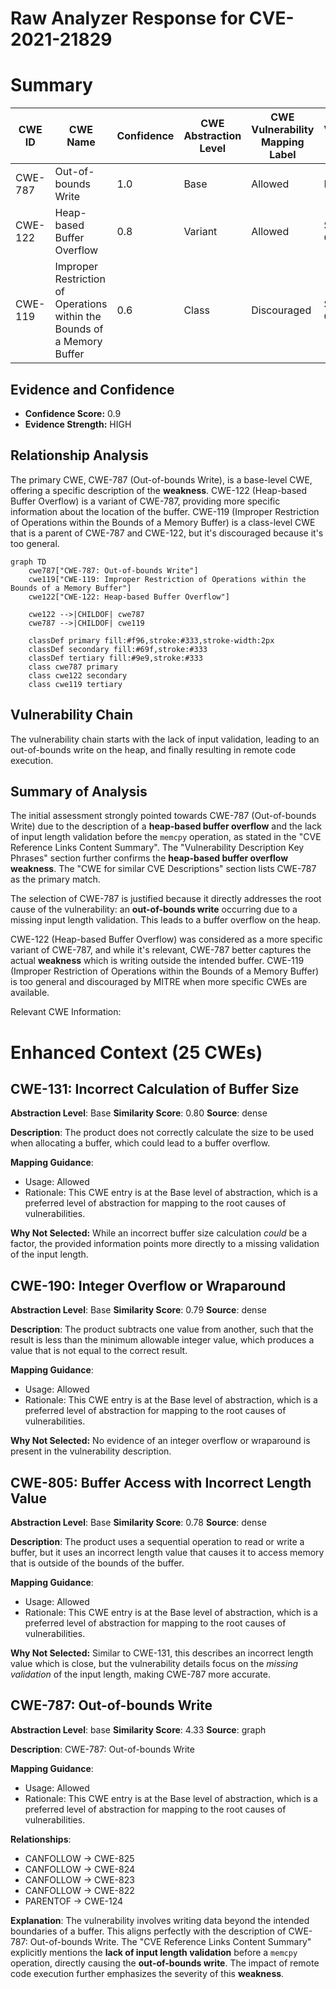 # Raw Analyzer Response for CVE-2021-21829

# Summary
| CWE ID | CWE Name | Confidence | CWE Abstraction Level | CWE Vulnerability Mapping Label | CWE-Vulnerability Mapping Notes |
|---|---|---|---|---|---|
| CWE-787 | Out-of-bounds Write | 1.0 | Base | Allowed | Primary CWE |
| CWE-122 | Heap-based Buffer Overflow | 0.8 | Variant | Allowed | Secondary Candidate |
| CWE-119 | Improper Restriction of Operations within the Bounds of a Memory Buffer | 0.6 | Class | Discouraged | Secondary Candidate |

## Evidence and Confidence

*   **Confidence Score:** 0.9
*   **Evidence Strength:** HIGH

## Relationship Analysis
The primary CWE, CWE-787 (Out-of-bounds Write), is a base-level CWE, offering a specific description of the **weakness**. CWE-122 (Heap-based Buffer Overflow) is a variant of CWE-787, providing more specific information about the location of the buffer. CWE-119 (Improper Restriction of Operations within the Bounds of a Memory Buffer) is a class-level CWE that is a parent of CWE-787 and CWE-122, but it's discouraged because it's too general.

```mermaid
graph TD
    cwe787["CWE-787: Out-of-bounds Write"]
    cwe119["CWE-119: Improper Restriction of Operations within the Bounds of a Memory Buffer"]
    cwe122["CWE-122: Heap-based Buffer Overflow"]
    
    cwe122 -->|CHILDOF| cwe787
    cwe787 -->|CHILDOF| cwe119
    
    classDef primary fill:#f96,stroke:#333,stroke-width:2px
    classDef secondary fill:#69f,stroke:#333
    classDef tertiary fill:#9e9,stroke:#333
    class cwe787 primary
    class cwe122 secondary
    class cwe119 tertiary
```

## Vulnerability Chain
The vulnerability chain starts with the lack of input validation, leading to an out-of-bounds write on the heap, and finally resulting in remote code execution.

## Summary of Analysis
The initial assessment strongly pointed towards CWE-787 (Out-of-bounds Write) due to the description of a **heap-based buffer overflow** and the lack of input length validation before the `memcpy` operation, as stated in the "CVE Reference Links Content Summary".
The "Vulnerability Description Key Phrases" section further confirms the **heap-based buffer overflow** **weakness**. The "CWE for similar CVE Descriptions" section lists CWE-787 as the primary match.

The selection of CWE-787 is justified because it directly addresses the root cause of the vulnerability: an **out-of-bounds write** occurring due to a missing input length validation. This leads to a buffer overflow on the heap.

CWE-122 (Heap-based Buffer Overflow) was considered as a more specific variant of CWE-787, and while it's relevant, CWE-787 better captures the actual **weakness** which is writing outside the intended buffer. CWE-119 (Improper Restriction of Operations within the Bounds of a Memory Buffer) is too general and discouraged by MITRE when more specific CWEs are available.

Relevant CWE Information:

# Enhanced Context (25 CWEs)

## CWE-131: Incorrect Calculation of Buffer Size
**Abstraction Level**: Base
**Similarity Score**: 0.80
**Source**: dense

**Description**:
The product does not correctly calculate the size to be used when allocating a buffer, which could lead to a buffer overflow.

**Mapping Guidance**:
- Usage: Allowed
- Rationale: This CWE entry is at the Base level of abstraction, which is a preferred level of abstraction for mapping to the root causes of vulnerabilities.

**Why Not Selected:** While an incorrect buffer size calculation *could* be a factor, the provided information points more directly to a missing validation of the input length.

## CWE-190: Integer Overflow or Wraparound
**Abstraction Level**: Base
**Similarity Score**: 0.79
**Source**: dense

**Description**:
The product subtracts one value from another, such that the result is less than the minimum allowable integer value, which produces a value that is not equal to the correct result.

**Mapping Guidance**:
- Usage: Allowed
- Rationale: This CWE entry is at the Base level of abstraction, which is a preferred level of abstraction for mapping to the root causes of vulnerabilities.

**Why Not Selected:** No evidence of an integer overflow or wraparound is present in the vulnerability description.

## CWE-805: Buffer Access with Incorrect Length Value
**Abstraction Level**: Base
**Similarity Score**: 0.78
**Source**: dense

**Description**:
The product uses a sequential operation to read or write a buffer, but it uses an incorrect length value that causes it to access memory that is outside of the bounds of the buffer.

**Mapping Guidance**:
- Usage: Allowed
- Rationale: This CWE entry is at the Base level of abstraction, which is a preferred level of abstraction for mapping to the root causes of vulnerabilities.

**Why Not Selected:** Similar to CWE-131, this describes an incorrect length value which is close, but the vulnerability details focus on the *missing validation* of the input length, making CWE-787 more accurate.

## CWE-787: Out-of-bounds Write
**Abstraction Level**: base
**Similarity Score**: 4.33
**Source**: graph

**Description**:
CWE-787: Out-of-bounds Write

**Mapping Guidance**:
- Usage: Allowed
- Rationale: This CWE entry is at the Base level of abstraction, which is a preferred level of abstraction for mapping to the root causes of vulnerabilities.

**Relationships**:
- CANFOLLOW -> CWE-825
- CANFOLLOW -> CWE-824
- CANFOLLOW -> CWE-823
- CANFOLLOW -> CWE-822
- PARENTOF -> CWE-124

**Explanation**:
The vulnerability involves writing data beyond the intended boundaries of a buffer. This aligns perfectly with the description of CWE-787: Out-of-bounds Write. The "CVE Reference Links Content Summary" explicitly mentions the **lack of input length validation** before a `memcpy` operation, directly causing the **out-of-bounds write**. The impact of remote code execution further emphasizes the severity of this **weakness**.